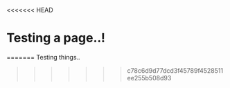 [//]: <> (raw url: https://raw.githubusercontent.com/portableCoder/portableThoughts/main/blog/test.md)

<<<<<<< HEAD
# Testing a page..!
=======
Testing things..
>>>>>>> c78c6d9d77dcd3f45789f4528511ee255b508d93
